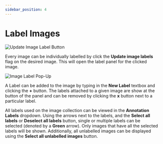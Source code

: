 ```yaml
---
sidebar_position: 4
---
```


# Label Images

![Update Image Label Button](/img/curate/curate_update_label.png)

Every image can be individually labelled by click the **Update image labels** flag on the desired image.
This will open the label panel for the clicked image.

![Image Label Pop-Up](/img/curate/curate_label.png)

A Label can be added to the image by typing in the **New Label** textbox and clicking the **+** button.
The labels attached to a given image are show at the button of the panel and can be removed by clicking the **x** button next to a particular label.

All labels used on the image collection can be viewed in the **Annotation Labels** dropdown.
Using the arrows next to the labels, and the **Select all labels** or **Deselect all labels** button, single or multiple labels can be selected (denoted by a **Green** arrow).
Only images that have all the selected labels will be shown.
Additionally, all unlabelled images can be displayed using the **Select all unlabelled images** button.
